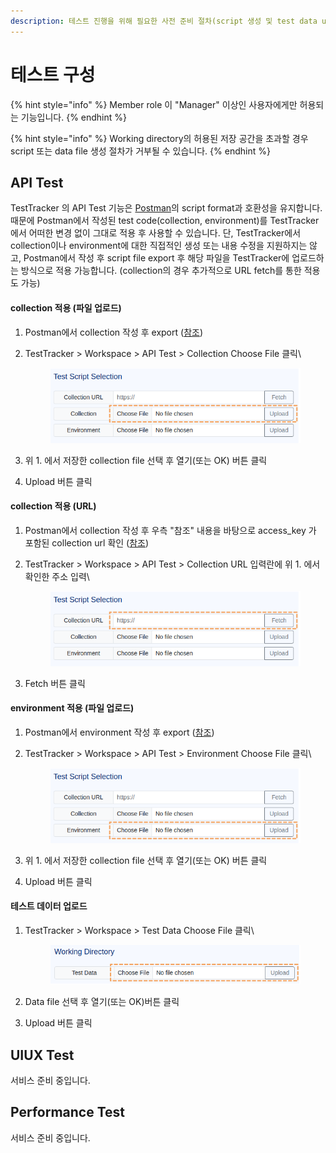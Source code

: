 ```yaml
---
description: 테스트 진행을 위해 필요한 사전 준비 절차(script 생성 및 test data upload)를 설명합니다.
---
```


# 테스트 구성

{% hint style="info" %}
Member role 이 "Manager" 이상인 사용자에게만 허용되는 기능입니다.
{% endhint %}

{% hint style="info" %}
Working directory의 허용된 저장 공간을 초과할 경우 script 또는 data file 생성 절차가 거부될 수 있습니다.
{% endhint %}

## API Test

TestTracker 의 API Test 기능은 [Postman](https://www.postman.com/)의 script format과 호환성을 유지합니다. 때문에 Postman에서 작성된 test code(collection, environment)를 TestTracker에서 어떠한 변경 없이 그대로 적용 후 사용할 수 있습니다. 단, TestTracker에서 collection이나 environment에 대한 직접적인 생성 또는 내용 수정을 지원하지는 않고, Postman에서 작성 후 script file export 후 해당 파일을 TestTracker에 업로드하는 방식으로 적용 가능합니다. (collection의 경우 추가적으로 URL fetch를 통한 적용도 가능)

#### collection 적용 (파일 업로드)

1. Postman에서 collection 작성 후 export ([참조](https://learning.postman.com/docs/getting-started/importing-and-exporting/exporting-data/#export-collections))
2.  TestTracker > Workspace > API Test > Collection Choose File 클릭\


    <div align="left">

    <figure><img src="../.gitbook/assets/image (1) (1) (1) (1).png" alt=""><figcaption></figcaption></figure>

    </div>
3. 위 1. 에서 저장한 collection file 선택 후 열기(또는  OK) 버튼 클릭&#x20;
4. Upload 버튼 클릭

#### collection 적용 (URL)

1. Postman에서 collection 작성 후 우측 "참조" 내용을 바탕으로 access\_key 가 포함된 collection url 확인   ([참조](https://learning.postman.com/docs/collaborating-in-postman/sharing/#sharing-using-the-postman-api))
2.  TestTracker > Workspace > API Test > Collection URL 입력란에 위 1. 에서 확인한 주소 입력\


    <div align="left">

    <figure><img src="../.gitbook/assets/image (18).png" alt=""><figcaption></figcaption></figure>

    </div>
3. Fetch 버튼 클릭

#### environment 적용 (파일 업로드)

1. Postman에서 environment 작성 후 export ([참조](https://learning.postman.com/docs/getting-started/importing-and-exporting/exporting-data/#export-environments))
2.  TestTracker > Workspace > API Test > Environment Choose File 클릭\


    <div align="left">

    <figure><img src="../.gitbook/assets/image (19).png" alt=""><figcaption></figcaption></figure>

    </div>
3. 위 1. 에서 저장한 collection file 선택 후 열기(또는  OK) 버튼 클릭
4. Upload 버튼 클릭

#### 테스트 데이터  업로드

1.  TestTracker > Workspace > Test Data Choose File 클릭\


    <div align="left">

    <figure><img src="../.gitbook/assets/image (20).png" alt=""><figcaption></figcaption></figure>

    </div>
2. Data file 선택 후 열기(또는  OK)버튼 클릭
3. Upload 버튼 클릭

## UIUX Test

서비스 준비 중입니다.



## Performance Test

서비스 준비 중입니다.

